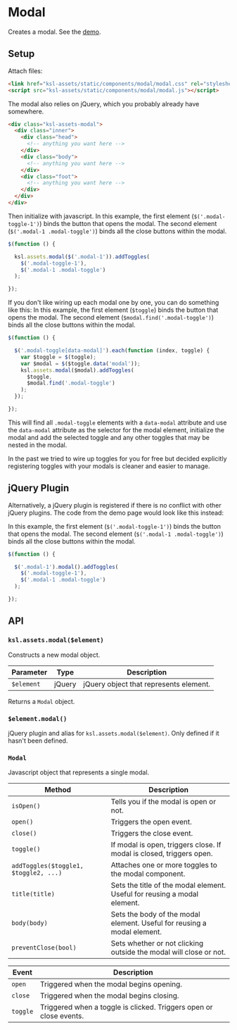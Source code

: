 # Modal

Creates a modal. See the [demo](http://creatives.deseretdigital.com/ksl-assets/build/static/components/modal/index.html).


## Setup

Attach files:

```html
<link href="ksl-assets/static/components/modal/modal.css" rel="stylesheet" type="text/css" />
<script src="ksl-assets/static/components/modal/modal.js"></script>
```

The modal also relies on jQuery, which you probably already have somewhere.

```html
<div class="ksl-assets-modal">
  <div class="inner">
    <div class="head">
      <!-- anything you want here -->
    </div>
    <div class="body">
      <!-- anything you want here -->
    </div>
    <div class="foot">
      <!-- anything you want here -->
    </div>
  </div>
</div>
```

Then initialize with javascript.
In this example, the first element (`$('.modal-toggle-1')`) binds the button that opens the modal.
The second element (`$('.modal-1 .modal-toggle')`) binds all the close buttons within the modal.

```javascript
$(function () {

  ksl.assets.modal($('.modal-1')).addToggles(
    $('.modal-toggle-1'),
    $('.modal-1 .modal-toggle')
  );

});
```

If you don't like wiring up each modal one by one, you can do something like this:
In this example, the first element (`$toggle`) binds the button that opens the modal.
The second element (`$modal.find('.modal-toggle')`) binds all the close buttons within the modal.

```javascript
$(function () {

  $('.modal-toggle[data-modal]').each(function (index, toggle) {
    var $toggle = $(toggle);
    var $modal = $($toggle.data('modal'));
    ksl.assets.modal($modal).addToggles(
      $toggle,
      $modal.find('.modal-toggle')
    );
  });

});
```

This will find all `.modal-toggle` elements with a `data-modal` attribute and use the `data-modal`
attribute as the selector for the modal element, initialize the modal and add the selected toggle
and any other toggles that may be nested in the modal.

In the past we tried to wire up toggles for you for free but decided explicitly registering toggles
with your modals is cleaner and easier to manage.


## jQuery Plugin

Alternatively, a jQuery plugin is registered if there is no conflict with other jQuery plugins.
The code from the demo page would look like this instead:

In this example, the first element (`$('.modal-toggle-1')`) binds the button that opens the modal.
The second element (`$('.modal-1 .modal-toggle')`) binds all the close buttons within the modal.

```javascript
$(function () {

  $('.modal-1').modal().addToggles(
    $('.modal-toggle-1'),
    $('.modal-1 .modal-toggle')
  );

});
```


## API


### `ksl.assets.modal($element)`

Constructs a new modal object.

| Parameter  | Type   | Description                            |
|------------|--------|----------------------------------------|
| `$element` | jQuery | jQuery object that represents element. |

Returns a `Modal` object.


### `$element.modal()`

jQuery plugin and alias for `ksl.assets.modal($element)`. Only defined if it hasn't been
defined.


### `Modal`

Javascript object that represents a single modal.

| Method                                | Description                                                              |
|---------------------------------------|--------------------------------------------------------------------------|
| `isOpen()`                            | Tells you if the modal is open or not.                                   |
| `open()`                              | Triggers the open event.                                                 |
| `close()`                             | Triggers the close event.                                                |
| `toggle()`                            | If modal is open, triggers close. If modal is closed, triggers open.     |
| `addToggles($toggle1, $toggle2, ...)` | Attaches one or more toggles to the modal component.                     |
| `title(title)`                        | Sets the title of the modal element. Useful for reusing a modal element. |
| `body(body)`                          | Sets the body of the modal element. Useful for reusing a modal element.  |
| `preventClose(bool)`                  | Sets whether or not clicking outside the modal will close or not.        |

| Event    | Description                                                        |
|----------|--------------------------------------------------------------------|
| `open`   | Triggered when the modal begins opening.                           |
| `close`  | Triggered when the modal begins closing.                           |
| `toggle` | Triggered when a toggle is clicked. Triggers open or close events. |
